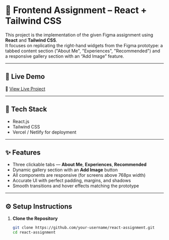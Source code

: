 # 🎨 Frontend Assignment – React + Tailwind CSS

This project is the implementation of the given Figma assignment using **React** and **Tailwind CSS**.  
It focuses on replicating the right-hand widgets from the Figma prototype: a tabbed content section ("About Me", "Experiences", "Recommended") and a responsive gallery section with an “Add Image” feature.

---

## 🚀 Live Demo
🔗 [View Live Project](https://your-vercel-link.vercel.app)

---

## 🧰 Tech Stack
- React.js  
- Tailwind CSS  
- Vercel / Netlify for deployment  

---

## ✨ Features
- Three clickable tabs — **About Me**, **Experiences**, **Recommended**  
- Dynamic gallery section with an **Add Image** button  
- All components are responsive (for screens above 768px width)  
- Accurate UI with perfect padding, margins, and shadows  
- Smooth transitions and hover effects matching the prototype  

---

## ⚙️ Setup Instructions

1. **Clone the Repository**
   ```bash
   git clone https://github.com/your-username/react-assignment.git
   cd react-assignment

